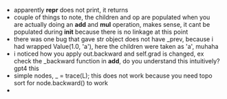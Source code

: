 - apparently __repr__ does not print, it returns
- couple of things to note, the children and op are populated when you are actually doing an __add__ and __mul__ operation, makes sense, it cant be populated during __init__ because there is no linkage at this point
- there was one bug that gave str object does not have _prev, because i had wrapped Value(1.0, 'a'), here the children were taken as 'a', muhaha
- i noticed how you apply out.backward and self.grad is changed, ex check the _backward function in __add__, do you understand this intuitively? gpt4 this
- simple nodes, _ = trace(L); this does not work because you need topo sort for node.backward() to work
- 